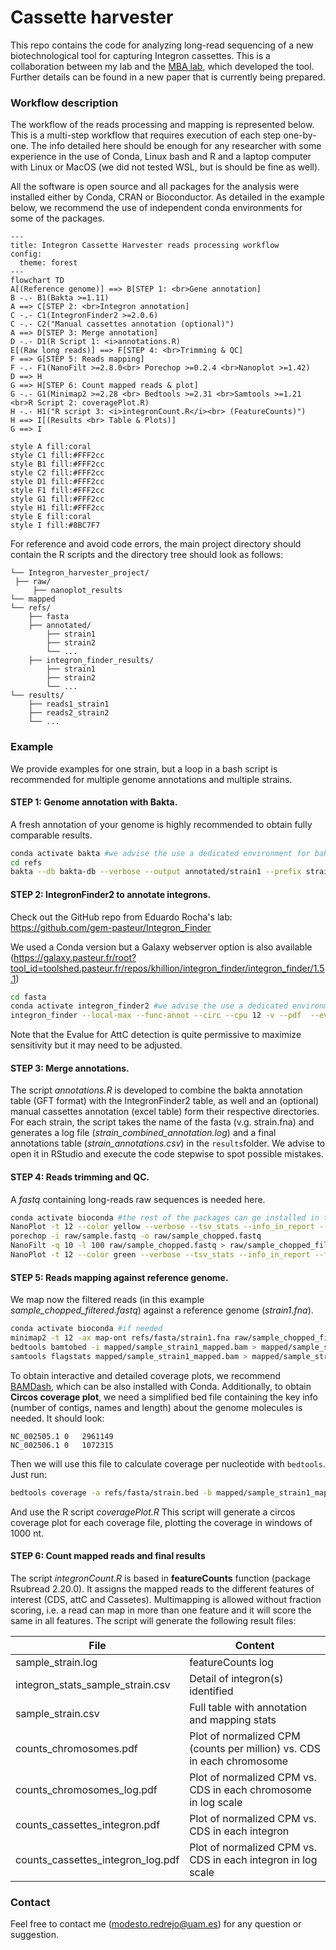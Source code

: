 # Cassette harvester


This repo contains the code for analyzing long-read sequencing of a new biotechnological tool for capturing Integron cassettes. This is a collaboration between my lab and the [MBA lab](https://ucm.es/mbalab), which developed the tool. Further details can be found in a new paper that is currently being prepared.

### Workflow description

The workflow of the reads processing and mapping is represented below. This is a multi-step workflow that requires execution of each step one-by-one. The info detailed here should be enough for any researcher with some experience in the use of Conda, Linux bash and R and a laptop computer with Linux or MacOS (we did not tested WSL, but is should be fine as well).

All the software is open source and all packages for the analysis were installed either by Conda, CRAN or Bioconductor. As detailed in the example below, we recommend the use of independent conda environments for some of the packages.

```mermaid
---
title: Integron Cassette Harvester reads processing workflow
config:
  theme: forest
---
flowchart TD
A[(Reference genome)] ==> B[STEP 1: <br>Gene annotation]
B -.- B1(Bakta >=1.11)
A ==> C[STEP 2: <br>Integron annotation]
C -.- C1(IntegronFinder2 >=2.0.6)
C -.- C2("Manual cassettes annotation (optional)")
A ==> D[STEP 3: Merge annotation]
D -.- D1(R Script 1: <i>annotations.R)
E[(Raw long reads)] ==> F[STEP 4: <br>Trimming & QC]
F ==> G[STEP 5: Reads mapping]
F -.- F1(NanoFilt >=2.8.0<br> Porechop >=0.2.4 <br>Nanoplot >=1.42)
D ==> H
G ==> H[STEP 6: Count mapped reads & plot]
G -.- G1(Minimap2 >=2.28 <br> Bedtools >=2.31 <br>Samtools >=1.21 <br>R Script 2: coveragePlot.R)
H -.- H1("R script 3: <i>integronCount.R</i><br> (FeatureCounts)") 
H ==> I[(Results <br> Table & Plots)]
G ==> I
 
style A fill:coral
style C1 fill:#FFF2cc
style B1 fill:#FFF2cc
style C2 fill:#FFF2cc
style D1 fill:#FFF2cc
style F1 fill:#FFF2cc
style G1 fill:#FFF2cc
style H1 fill:#FFF2cc
style E fill:coral
style I fill:#8BC7F7
```

For reference and avoid code errors, the main project directory should contain the R scripts and the directory tree should look as follows:

    └── Integron_harvester_project/
  	 ├── raw/ 
  		 ├── nanoplot_results 
  	└── mapped
  	└── refs/ 
  		├── fasta 
  		├── annotated/  
  			├── strain1 
  			├── strain2  
  			└── ... 
  		├── integron_finder_results/  
  			├── strain1  
  			├── strain2  
  			└── ... 
  	└── results/ 
  		├── reads1_strain1 
  		├── reads2_strain2 
  		└── ...


### Example

We provide examples for one strain, but a loop in a bash script is recommended for multiple genome annotations and multiple strains. 

#### **STEP 1: Genome annotation with Bakta.**
A fresh annotation of your genome is highly recommended to obtain fully comparable results.
```bash
conda activate bakta #we advise the use a dedicated environment for bakta
cd refs
bakta --db bakta-db --verbose --output annotated/strain1 --prefix strain1 --locus-tag strain1 --threads 12 fasta/strain1.fna --skip-crispr --force
```


#### **STEP 2: IntegronFinder2 to annotate integrons.**
Check out the GitHub repo from Eduardo Rocha's lab: https://github.com/gem-pasteur/Integron_Finder

We used a Conda version but a Galaxy webserver option is also available (https://galaxy.pasteur.fr/root?tool_id=toolshed.pasteur.fr/repos/khillion/integron_finder/integron_finder/1.5.1)
```bash
cd fasta
conda activate integron_finder2 #we advise the use a dedicated environment for IF2
integron_finder --local-max --func-annot --circ --cpu 12 -v --pdf  --evalue-attc 4 --calin-threshold 1  --outdir integron_finder_results/ fasta/strain.fna
```
Note that the Evalue for AttC detection is quite permissive to maximize sensitivity but it may need to be adjusted. 


#### **STEP 3: Merge annotations.**
The script *annotations.R* is developed to combine the bakta annotation table (GFT format) with the IntegronFinder2 table, as well and an (optional) manual cassettes annotation (excel table) form their respective directories. For each strain, the script takes the name of the fasta (v.g. strain.fna) and generates a log file (*strain_combined_annotation.log*) and a final annotations table (*strain_annotations.csv*) in the `results`folder.
We advise to open it in RStudio and execute the code stepwise to spot possible mistakes.


#### **STEP 4: Reads trimming and QC.**
A *fastq* containing long-reads raw sequences is needed here. 
```bash
conda activate bioconda #the rest of the packages can ge installed in the same environment
NanoPlot -t 12 --color yellow --verbose --tsv_stats --info_in_report --fastq raw/sample.fastq -o nanoplot_results -p sample_raw --tsv_stats --store
porechop -i raw/sample.fastq -o raw/sample_chopped.fastq
NanoFilt -q 10 -l 100 raw/sample_chopped.fastq > raw/sample_chopped_filtered.fastq
NanoPlot -t 12 --color green --verbose --tsv_stats --info_in_report --fastq raw/sample_chopped_filtered.fastq -o nanoplot_results -p sample_final
```

#### **STEP 5: Reads mapping against reference genome.**
We map now the filtered reads (in this example *sample_chopped_filtered.fastq*) against a reference genome (*strain1.fna*). 
```bash
conda activate bioconda #if needed
minimap2 -t 12 -ax map-ont refs/fasta/strain1.fna raw/sample_chopped_filtered.fastq | samtools view -bh > mapped/sample_strain1_mapped.bam
bedtools bamtobed -i mapped/sample_strain1_mapped.bam > mapped/sample_strain1_mapped.bed
samtools flagstats mapped/sample_strain1_mapped.bam > mapped/sample_strain1_map_stats.txt #Contains stats needed for normalization in the next step
```

To obtain interactive and detailed coverage plots, we recommend [BAMDash](https://github.com/jonas-fuchs/BAMdash), which can be also installed with Conda.
Additionally, to obtain **Circos coverage plot**, we need a simplified bed file containing the key info (number of contigs, names and length) about the genome molecules is needed. It should look:
```
NC_002505.1	0	2961149
NC_002506.1	0	1072315
```
Then we will use this file to calculate coverage per nucleotide with `bedtools`. Just run:
```bash
bedtools coverage -a refs/fasta/strain.bed -b mapped/sample_strain1_mapped.bam -bed -d | gzip >  mapped/sample_strain1_cov.tsv.gz
```
And use the R script *coveragePlot.R*
This script will generate a circos coverage plot for each coverage file, plotting the coverage in windows of 1000 nt.

#### **STEP 6: Count mapped reads and final results**
The script *integronCount.R* is based in **featureCounts** function (package Rsubread 2.20.0). It assigns the mapped reads to the different features of interest (CDS, attC and Cassetes). 
Multimapping is allowed without fraction scoring, i.e. a read can map in more than one feature and it will score the same in all features.
The script will generate the following result files:

| File                              | Content                                                                |
| --------------------------------- | ---------------------------------------------------------------------- |
| sample_strain.log                 | featureCounts log                                                      |
| integron_stats_sample_strain.csv  | Detail of integron(s) identified                                       |
| sample_strain.csv                 | Full table with annotation and mapping stats                           |
| counts_chromosomes.pdf            | Plot of normalized CPM (counts per million) vs. CDS in each chromosome |
| counts_chromosomes_log.pdf        | Plot of normalized CPM vs. CDS in each chromosome in log scale         |
| counts_cassettes_integron.pdf     | Plot of normalized CPM vs. CDS in each integron                        |
| counts_cassettes_integron_log.pdf | Plot of normalized CPM vs. CDS in each integron in log scale           |

### Contact
Feel free to contact me (modesto.redrejo@uam.es) for any question or suggestion.


